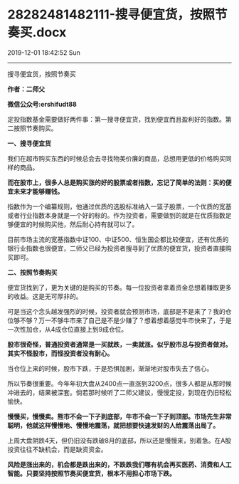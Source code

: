 # 28282481482111-搜寻便宜货，按照节奏买.docx

2019-12-01 18:42:52 Sun

----

搜寻便宜货，按照节奏买

__作者：二师父__

__微信公众号:ershifudt88__

定投指数基金需要做好两件事：第一搜寻便宜货，找到便宜而且盈利好的指数。第二按照节奏购买。

__一、搜寻便宜货__

我们在超市购买东西的时候总会去寻找物美价廉的商品，总想用更低的价格购买同样的商品。

__而在股市上，很多人总是购买涨的好的股票或者指数，忘记了简单的法则：买的便宜未来才能够赚钱。__

指数作为一个编纂规则，他通过优质的选股标准纳入一篮子股票，一个优质的宽基或者行业指数本身就是一个好的标的。作为投资者，需要做到的就是在优质指数足够便宜的时候购买他，然后耐心持有就可以了。

目前市场主流的宽基指数中证100、中证500、恒生国企都比较便宜，还有优质的银行业指数也很便宜，二师父已经为投资者搜寻到了优质的便宜货，投资者直接购买即可。

__二、按照节奏购买__

便宜货找到了，更为关键的是购买的节奏。每一位投资者拿着资金总想着赚取更多的收益。这是无可厚非的。

可是当这个念头越发强烈的时候，投资者就会预测市场，底部是不是来了？我的仓位够不够？万一不够牛市来了自己是不是少赚了？想着想着感觉牛市快来了，于是一次性加仓，从4成仓位直接上到9成仓位。

__股市很奇怪，普通投资者通常是一买就跌，一卖就涨。似乎股市总与投资者做对。其实不怪股市，而怪投资者没有耐心。__

当仓位上来的时候，股市下跌，于是恐惧加剧，渐渐地对股市失去了信心。

所以节奏很重要。今年年初大盘从2400点一直涨到3200点，很多人都是从那时候冲进去的，结果被深套。倘若那时候听了二师父建议，慢慢定投，到现在仍旧轻松愉快。

__慢慢买，慢慢卖。熊市不会一下子到底部，牛市不会一下子到顶部。市场先生非常聪明，他就这样慢慢地、慢慢地震荡，就把想要快速发财的人给震荡出局了。__

上周大盘阴跌4天，但仍旧没有跌破8月的底部，所以还是慢慢来，别着急。在A股投资往往不缺机会，而是缺资资金。

__风险是涨出来的，机会都是跌出来的，不跌跌我们哪有机会再买医药、消费和人工智能。只要坚持按照节奏买便宜货，根本不用担心市场下跌。__

